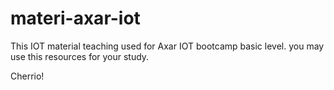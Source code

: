 # materi-axar-iot

This IOT material teaching used for Axar IOT bootcamp basic level.
you may use this resources for your study.

Cherrio!
